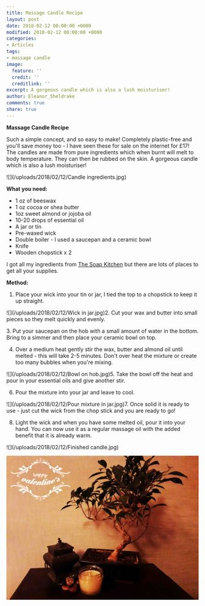 ```yaml
---
title: Massage Candle Recipe
layout: post
date: 2018-02-12 00:00:00 +0000
modified: 2018-02-12 00:00:00 +0000
categories:
- Articles
tags:
- massage candle
image:
  feature: ''
  credit: ''
  creditlink: ''
excerpt: A gorgeous candle which is also a lush moisturiser!
author: Eleanor_Sheldrake
comments: true
share: true
---
```

**Massage Candle Recipe**

Such a simple concept, and so easy to make! Completely plastic-free and you'll save money too - I have seen these for sale on the internet for £17! The candles are made from pure ingredients which when burnt will melt to body temperature. They can then be rubbed on the skin. A gorgeous candle which is also a lush moisturiser!

![](/uploads/2018/02/12/Candle ingredients.jpg)

**What you need:**

* 1 oz of beeswax
* 1 oz cocoa or shea butter
* 1oz sweet almond or jojoba oil
* 10-20 drops of essential oil
* A jar or tin
* Pre-waxed wick
* Double boiler - I used a saucepan and a ceramic bowl
* Knife
* Wooden chopstick x 2

I got all my ingredients from [The Soap Kitchen](https://www.thesoapkitchen.co.uk "The Soap Kitchen") but there are lots of places to get all your supplies.

**Method:**

1. Place your wick into your tin or jar, I tied the top to a chopstick to keep it up straight.

![](/uploads/2018/02/12/Wick in jar.jpg)2. Cut your wax and butter into small pieces so they melt quickly and evenly.

3\. Put your saucepan on the hob with a small amount of water in the bottom. Bring to a simmer and then place your ceramic bowl on top.

4. Over a medium heat gently stir the wax, butter and almond oil until melted - this will take 2-5 minutes. Don't over heat the mixture or create too many bubbles when you're mixing.

![](/uploads/2018/02/12/Bowl on hob.jpg)5. Take the bowl off the heat and pour in your essential oils and give another stir.

6. Pour the mixture into your jar and leave to cool.

![](/uploads/2018/02/12/Pour mixture in jar.jpg)7. Once solid it is ready to use - just cut the wick from the chop stick and you are ready to go!

8. Light the wick and when you have some melted oil, pour it into your hand. You can now use it as a regular massage oil with the added benefit that it is already warm.

![](/uploads/2018/02/12/Finished candle.jpg)

![](/uploads/2018/02/12/Finishedcandle.jpg)
